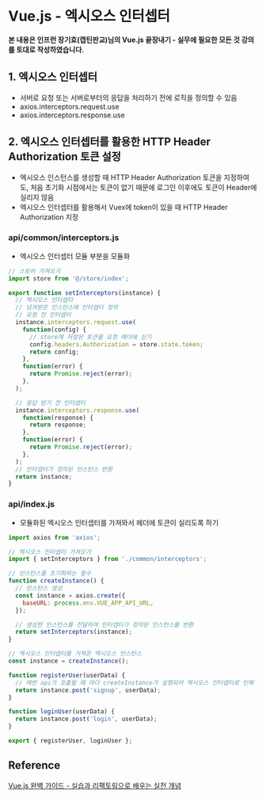 # Vue.js - 엑시오스 인터셉터

**본 내용은 인프런 장기효(캡틴판교)님의 Vue.js 끝장내기 - 실무에 필요한 모든 것 강의를 토대로 작성하였습니다.**



## 1. 엑시오스 인터셉터

* 서버로 요청 또는 서버로부터의 응답을 처리하기 전에 로직을 정의할 수 있음
* axios.interceptors.request.use
* axios.interceptors.response.use



## 2. 엑시오스 인터셉터를 활용한 HTTP Header Authorization 토큰 설정

* 엑시오스 인스턴스를 생성할 때  HTTP Header Authorization 토큰을 지정하여도, 처음 초기화 시점에서는 토큰이 없기 때문에 로그인 이후에도 토큰이 Header에 실리지 않음
* 엑시오스 인터셉터를 활용해서 Vuex에 token이 있을 때 HTTP Header Authorization 지정



### api/common/interceptors.js

* 엑시오스 인터셉터 모듈 부분을 모듈화

```JavaScript
// 스토어 가져오기
import store from '@/store/index';

export function setInterceptors(instance) {
  // 엑시오스 인터셉터
  // 넘겨받은 인스턴스에 인터셉터 정의
  // 요청 전 인터셉터
  instance.interceptors.request.use(
    function(config) {
      // store에 저장된 토큰을 요청 헤더에 싣기
      config.headers.Authorization = store.state.token;
      return config;
    },
    function(error) {
      return Promise.reject(error);
    },
  );

  // 응답 받기 전 인터셉터
  instance.interceptors.response.use(
    function(response) {
      return response;
    },
    function(error) {
      return Promise.reject(error);
    },
  );
  // 인터셉터가 정의된 인스턴스 반환
  return instance;
}

```



### api/index.js

* 모듈화된 엑시오스 인터셉터를 가져와서 헤더에 토큰이 실리도록 하기

```JavaScript
import axios from 'axios';

// 엑시오스 인터셉터 가져오기
import { setInterceptors } from './common/interceptors';

// 인스턴스를 초기화하는 함수
function createInstance() {
  // 인스턴스 생성
  const instance = axios.create({
    baseURL: process.env.VUE_APP_API_URL,
  });

  // 생성한 인스턴스를 전달하여 인터셉터가 정의된 인스턴스를 반환
  return setInterceptors(instance);
}

// 엑시오스 인터셉터를 거쳐온 엑시오스 인스턴스
const instance = createInstance();

function registerUser(userData) {
  // 매번 api가 호출될 때 마다 createInstance가 실행되어 엑시오스 인터셉터로 인해 토큰이 실리게 됨
  return instance.post('signup', userData);
}

function loginUser(userData) {
  return instance.post('login', userData);
}

export { registerUser, loginUser };

```







## Reference

[Vue.js 완벽 가이드 - 실습과 리팩토링으로 배우는 실전 개념](https://www.inflearn.com/course/vue-js-%EB%81%9D%EB%82%B4%EA%B8%B0-%EC%BA%A1%ED%8B%B4%ED%8C%90%EA%B5%90/dashboard)

